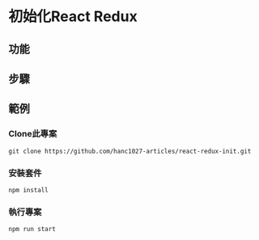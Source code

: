 # 初始化React Redux

## 功能

## 步驟

## 範例
### Clone此專案
`git clone https://github.com/hanc1027-articles/react-redux-init.git`
### 安裝套件
`npm install`
### 執行專案
`npm run start`

